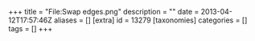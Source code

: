 +++
title = "File:Swap edges.png"
description = ""
date = 2013-04-12T17:57:46Z
aliases = []
[extra]
id = 13279
[taxonomies]
categories = []
tags = []
+++


